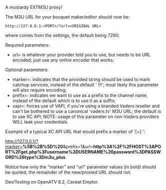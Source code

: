 A mustardy EXTM3U proxy!

The M3U URL for your bouquet maker/editor
should now be:

    http://127.0.0.1:<PORT>/?url=<ORIGINAL URL>

where <PORT> comes from the settings, the default
being 7290;

Required parameters:
- url=<ORIGINAL M3U URL> is whatever your provider
  told you to use, but needs to be URL encoded;
  just use any online encoder that works.

Optional parameters:
- marker=<MARKER>: indicates that the provided
  string should be used to mark catchup services,
  instead of the default ' !!!'; most likely
  this parameter will also require encoding;
- prefix=<SOMETHING>: indicates we want to use
  <MARKER> as a prefix to the channel name, instead
  of the default which is to use it as a suffix;
- vapi=<SOMETHING>: forces use of VAPI, if you're
  using a branded Vaders reseller and can't be
  bothered to use a canonical 'vaders.tv' M3U URL;
  the default is to use XC API;
  NOTE: usage of this parameter on non-Vaders
  providers WILL leak your credentials.

Example of a typical XC API URL that would prefix
a marker of '[+] ':

http://127.0.0.1/?marker=<b>%5B%2B%5D%20</b>&prefix=1&url=<b>http%3A%2F%2FHOST%3APORT%2Fget.php%3Fusername%3DUSERNAME%26password%3DPASSWORD%26type%3Dm3u_plus</b>

Notice how only the "marker" and "url" parameter
values (in bold) should be quoted, the remainder
of the new/proxied URL should not.

Dev/Testing on OpenATV 6.2, Caveat Emptor.
